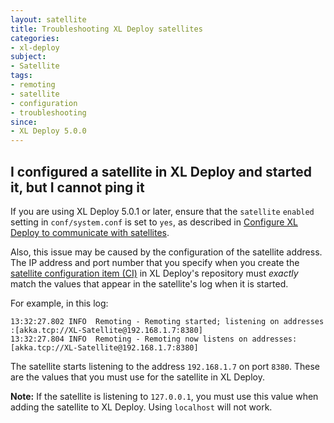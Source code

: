 ```yaml
---
layout: satellite
title: Troubleshooting XL Deploy satellites
categories:
- xl-deploy
subject:
- Satellite
tags:
- remoting
- satellite
- configuration
- troubleshooting
since:
- XL Deploy 5.0.0
---
```


## I configured a satellite in XL Deploy and started it, but I cannot ping it

If you are using XL Deploy 5.0.1 or later, ensure that the `satellite` `enabled` setting in `conf/system.conf` is set to `yes`, as described in [Configure XL Deploy to communicate with satellites](/xl-deploy/how-to/configure-xl-deploy-to-communicate-with-satellites.html).

Also, this issue may be caused by the configuration of the satellite address. The IP address and port number that you specify when you create the [satellite configuration item (CI)](/xl-deploy/how-to/add-a-satellite-server-to-xl-deploy.html) in XL Deploy's repository must *exactly* match the values that appear in the satellite's log when it is started.

For example, in this log:

	13:32:27.802 INFO  Remoting - Remoting started; listening on addresses :[akka.tcp://XL-Satellite@192.168.1.7:8380]
	13:32:27.804 INFO  Remoting - Remoting now listens on addresses: [akka.tcp://XL-Satellite@192.168.1.7:8380]

The satellite starts listening to the address `192.168.1.7` on port `8380`. These are the values that you must use for the satellite in XL Deploy.

**Note:** If the satellite is listening to `127.0.0.1`, you must use this value when adding the satellite to XL Deploy. Using `localhost` will not work.

